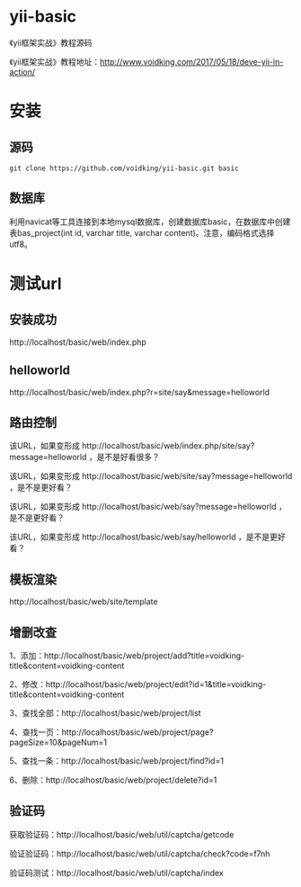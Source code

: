 # yii-basic
《yii框架实战》教程源码   

《yii框架实战》教程地址：http://www.voidking.com/2017/05/18/deve-yii-in-action/

# 安装
## 源码
`git clone https://github.com/voidking/yii-basic.git basic`

## 数据库
利用navicat等工具连接到本地mysql数据库，创建数据库basic，在数据库中创建表bas_project(int id, varchar title, varchar content)。注意，编码格式选择utf8。

# 测试url
## 安装成功
http://localhost/basic/web/index.php 

## helloworld
http://localhost/basic/web/index.php?r=site/say&message=helloworld

## 路由控制
该URL，如果变形成 http://localhost/basic/web/index.php/site/say?message=helloworld ，是不是好看很多？

该URL，如果变形成 http://localhost/basic/web/site/say?message=helloworld ，是不是更好看？

该URL，如果变形成 http://localhost/basic/web/say?message=helloworld ，是不是更好看？

该URL，如果变形成 http://localhost/basic/web/say/helloworld ，是不是更好看？

## 模板渲染
http://localhost/basic/web/site/template

## 增删改查
1、添加：http://localhost/basic/web/project/add?title=voidking-title&content=voidking-content   

2、修改：http://localhost/basic/web/project/edit?id=1&title=voidking-title&content=voidking-content   

3、查找全部：http://localhost/basic/web/project/list   

4、查找一页：http://localhost/basic/web/project/page?pageSize=10&pageNum=1   

5、查找一条：http://localhost/basic/web/project/find?id=1   

6、删除：http://localhost/basic/web/project/delete?id=1   

## 验证码
获取验证码：http://localhost/basic/web/util/captcha/getcode   

验证验证码：http://localhost/basic/web/util/captcha/check?code=f7nh

验证码测试：http://localhost/basic/web/util/captcha/index






